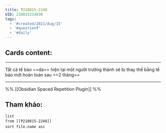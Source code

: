 ```yaml
---
title: ❓210815-2248
UID: 210815224830
tags:
  - '#created/2021/Aug/15'
  - '#question❓'
  - '#daily'
---
```


## Cards content:
---

Tất cả tế bào ==da== hiện tại một người trưởng thành sẽ bị thay thế bằng tế bào mới hoàn toàn sau ==2 tháng==
<!--SR:!2021-08-20,4,270!2021-08-19,3,250-->

---
%%
[[Obsidian Spaced Repetition Plugin]]
%%

## Tham khảo:
```dataview
list
from [[❓210815-2248]]
sort file.name asc
```